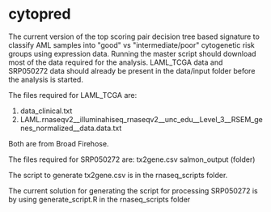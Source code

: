 # cytopred
The current version of the top scoring pair decision tree based signature to classify AML samples into "good" vs "intermediate/poor" cytogenetic risk groups using expression data. Running the master script should download most of the data required for the analysis. LAML_TCGA data and SRP050272 data should already be present in the data/input folder before the analysis is started.

The files required for LAML_TCGA are:
1. data_clinical.txt
2. LAML.rnaseqv2__illuminahiseq_rnaseqv2__unc_edu__Level_3__RSEM_genes_normalized__data.data.txt

Both are from Broad Firehose.

The files required for SRP050272 are:
tx2gene.csv
salmon_output (folder)

The script to generate tx2gene.csv is in the rnaseq_scripts folder.

The current solution for generating the script for processing SRP050272 is by using generate_script.R in the rnaseq_scripts folder
